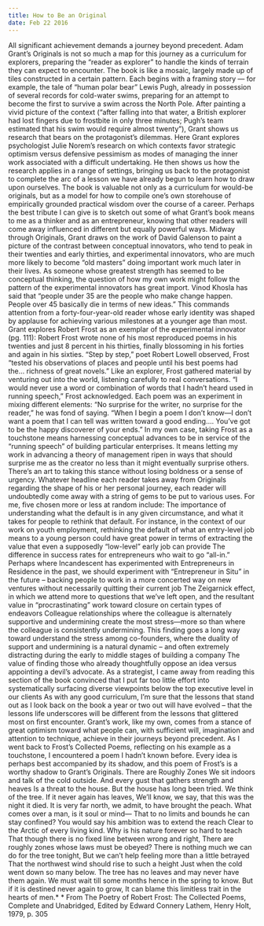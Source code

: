 ```yaml
---
title: How to Be an Original
date: Feb 22 2016
---
```


All significant achievement demands a journey beyond precedent. Adam Grant’s Originals is not so much a map for this journey as a curriculum for explorers, preparing the “reader as explorer” to handle the kinds of terrain they can expect to encounter. The book is like a mosaic, largely made up of tiles constructed in a certain pattern. Each begins with a framing story — for example, the tale of “human polar bear” Lewis Pugh, already in possession of several records for cold-water swims, preparing for an attempt to become the first to survive a swim across the North Pole. After painting a vivid picture of the context (“after falling into that water, a British explorer had lost fingers due to frostbite in only three minutes; Pugh’s team estimated that his swim would require almost twenty”), Grant shows us research that bears on the protagonist’s dilemmas. Here Grant explores psychologist Julie Norem’s research on which contexts favor strategic optimism versus defensive pessimism as modes of managing the inner work associated with a difficult undertaking. He then shows us how the research applies in a range of settings, bringing us back to the protagonist to complete the arc of a lesson we have already begun to learn how to draw upon ourselves. The book is valuable not only as a curriculum for would-be originals, but as a model for how to compile one’s own storehouse of empirically grounded practical wisdom over the course of a career. Perhaps the best tribute I can give is to sketch out some of what Grant’s book means to me as a thinker and as an entrepreneur, knowing that other readers will come away influenced in different but equally powerful ways. Midway through Originals, Grant draws on the work of David Galenson to paint a picture of the contrast between conceptual innovators, who tend to peak in their twenties and early thirties, and experimental innovators, who are much more likely to become “old masters” doing important work much later in their lives. As someone whose greatest strength has seemed to be conceptual thinking, the question of how my own work might follow the pattern of the experimental innovators has great import. Vinod Khosla has said that “people under 35 are the people who make change happen. People over 45 basically die in terms of new ideas.” This commands attention from a forty-four-year-old reader whose early identity was shaped by applause for achieving various milestones at a younger age than most. Grant explores Robert Frost as an exemplar of the experimental innovator (pg. 111): Robert Frost wrote none of his most reproduced poems in his twenties and just 8 percent in his thirties, finally blossoming in his forties and again in his sixties. “Step by step,” poet Robert Lowell observed, Frost “tested his observations of places and people until his best poems had the… richness of great novels.” Like an explorer, Frost gathered material by venturing out into the world, listening carefully to real conversations. “I would never use a word or combination of words that I hadn’t heard used in running speech,” Frost acknowledged. Each poem was an experiment in mixing different elements: “No surprise for the writer, no surprise for the reader,” he was fond of saying. “When I begin a poem I don’t know—I don’t want a poem that I can tell was written toward a good ending…. You’ve got to be the happy discoverer of your ends.” In my own case, taking Frost as a touchstone means harnessing conceptual advances to be in service of the “running speech” of building particular enterprises. It means letting my work in advancing a theory of management ripen in ways that should surprise me as the creator no less than it might eventually surprise others. There’s an art to taking this stance without losing boldness or a sense of urgency. Whatever headline each reader takes away from Originals regarding the shape of his or her personal journey, each reader will undoubtedly come away with a string of gems to be put to various uses. For me, five chosen more or less at random include: The importance of understanding what the default is in any given circumstance, and what it takes for people to rethink that default. For instance, in the context of our work on youth employment, rethinking the default of what an entry-level job means to a young person could have great power in terms of extracting the value that even a supposedly “low-level” early job can provide The difference in success rates for entrepreneurs who wait to go “all-in.” Perhaps where Incandescent has experimented with Entrepreneurs in Residence in the past, we should experiment with “Entrepreneur in Situ” in the future – backing people to work in a more concerted way on new ventures without necessarily quitting their current job The Zeigarnick effect, in which we attend more to questions that we’ve left open, and the resultant value in “procrastinating” work toward closure on certain types of endeavors Colleague relationships where the colleague is alternately supportive and undermining create the most stress—more so than where the colleague is consistently undermining. This finding goes a long way toward understand the stress among co-founders, where the duality of support and undermining is a natural dynamic – and often extremely distracting during the early to middle stages of building a company The value of finding those who already thoughtfully oppose an idea versus appointing a devil’s advocate. As a strategist, I came away from reading this section of the book convinced that I put far too little effort into systematically surfacing diverse viewpoints below the top executive level in our clients As with any good curriculum, I’m sure that the lessons that stand out as I look back on the book a year or two out will have evolved – that the lessons life underscores will be different from the lessons that glittered most on first encounter. Grant’s work, like my own, comes from a stance of great optimism toward what people can, with sufficient will, imagination and attention to technique, achieve in their journeys beyond precedent. As I went back to Frost’s Collected Poems, reflecting on his example as a touchstone, I encountered a poem I hadn’t known before. Every idea is perhaps best accompanied by its shadow, and this poem of Frost’s is a worthy shadow to Grant’s Originals. There are Roughly Zones We sit indoors and talk of the cold outside. And every gust that gathers strength and heaves Is a threat to the house. But the house has long been tried. We think of the tree. If it never again has leaves, We’ll know, we say, that this was the night it died. It is very far north, we admit, to have brought the peach. What comes over a man, is it soul or mind— That to no limits and bounds he can stay confined? You would say his ambition was to extend the reach Clear to the Arctic of every living kind. Why is his nature forever so hard to teach That though there is no fixed line between wrong and right, There are roughly zones whose laws must be obeyed? There is nothing much we can do for the tree tonight, But we can’t help feeling more than a little betrayed That the northwest wind should rise to such a height Just when the cold went down so many below. The tree has no leaves and may never have them again. We must wait till some months hence in the spring to know. But if it is destined never again to grow, It can blame this limitless trait in the hearts of men.* * From The Poetry of Robert Frost: The Collected Poems, Complete and Unabridged, Edited by Edward Connery Lathem, Henry Holt, 1979, p. 305

